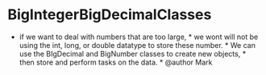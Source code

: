 # BigIntegerBigDecimalClasses
  * if we want to deal with numbers that are too large,   * we wont will not be using the int, long, or double datatype to store these number.  * We can use the BIgDecimal and BigNumber classes to create new objects,  * then store and perform tasks on the data.   * @author Mark
